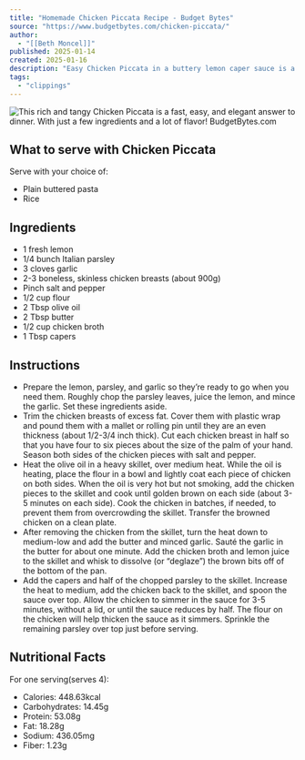 ```yaml
---
title: "Homemade Chicken Piccata Recipe - Budget Bytes"
source: "https://www.budgetbytes.com/chicken-piccata/"
author:
  - "[[Beth Moncel]]"
published: 2025-01-14
created: 2025-01-16
description: "Easy Chicken Piccata in a buttery lemon caper sauce is a fast, easy, and elegant answer to your weeknight dinner."
tags:
  - "clippings"
---
```

![This rich and tangy Chicken Piccata is a fast, easy, and elegant answer to dinner. With just a few ingredients and a lot of flavor! BudgetBytes.com](https://www.budgetbytes.com/wp-content/uploads/2012/01/Chicken-Piccatta-close-500x500.jpg)
## What to serve with Chicken Piccata
Serve with your choice of:
- Plain buttered pasta
- Rice
## Ingredients
- 1 fresh lemon 
- 1/4 bunch Italian parsley 
- 3 cloves garlic 
- 2-3 boneless, skinless chicken breasts (about 900g)
- Pinch salt and pepper 
- 1/2 cup flour 
- 2 Tbsp olive oil 
- 2 Tbsp butter 
- 1/2 cup​ chicken broth 
- 1 Tbsp capers 

## Instructions
- Prepare the lemon, parsley, and garlic so they’re ready to go when you need them. Roughly chop the parsley leaves, juice the lemon, and mince the garlic. Set these ingredients aside.
- Trim the chicken breasts of excess fat. Cover them with plastic wrap and pound them with a mallet or rolling pin until they are an even thickness (about 1/2-3/4 inch thick). Cut each chicken breast in half so that you have four to six pieces about the size of the palm of your hand. Season both sides of the chicken pieces with salt and pepper.
- Heat the olive oil in a heavy skillet, over medium heat. While the oil is heating, place the flour in a bowl and lightly coat each piece of chicken on both sides. When the oil is very hot but not smoking, add the chicken pieces to the skillet and cook until golden brown on each side (about 3-5 minutes on each side). Cook the chicken in batches, if needed, to prevent them from overcrowding the skillet. Transfer the browned chicken on a clean plate.
- After removing the chicken from the skillet, turn the heat down to medium-low and add the butter and minced garlic. Sauté the garlic in the butter for about one minute. Add the chicken broth and lemon juice to the skillet and whisk to dissolve (or “deglaze”) the brown bits off of the bottom of the pan.
- Add the capers and half of the chopped parsley to the skillet. Increase the heat to medium, add the chicken back to the skillet, and spoon the sauce over top. Allow the chicken to simmer in the sauce for 3-5 minutes, without a lid, or until the sauce reduces by half. The flour on the chicken will help thicken the sauce as it simmers. Sprinkle the remaining parsley over top just before serving.

## Nutritional Facts
For one serving(serves 4):
- Calories: 448.63kcal
- Carbohydrates: 14.45g
- Protein: 53.08g
- Fat: 18.28g
- Sodium: 436.05mg
- Fiber: 1.23g
